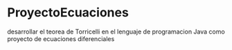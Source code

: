 # ProyectoEcuaciones
desarrollar el teorea de Torricelli en el lenguaje de programacion Java como proyecto de ecuaciones diferenciales
